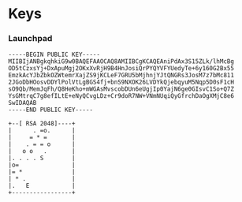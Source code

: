 Keys
====

### Launchpad

    -----BEGIN PUBLIC KEY-----
    MIIBIjANBgkqhkiG9w0BAQEFAAOCAQ8AMIIBCgKCAQEAniPdAx3S15ZLk/lhMcBg
    OD5tCzxsYj+DxApuMgj2OKxXvRjH9B4HnJosiQrPYQYVFYUedyTe+6y160G2Bx55
    EmzkAcYJbZbkOZWtemrXajZS9jKCLeF7GRU5bMjhnjYJtQNGRs3JosM7z7bMc811
    2JGoDbHOosvDDYlPolVtLgBGS4fj+bnS9NXOK26LVDYkQjebqyuM5Nqp5D0sF1cH
    sO9Qb/MemJqFh/Q8HeKho+mWGAsMvscobDUn6eUgjIp0YajN6ge0GIsvC1So+Q7Z
    YsGMtrqC7g8efILtE+eNyQCvgLDz+Cr9doR7NW+VNmNUqiQyGfrchDaOgXMjC8e6
    SwIDAQAB
    -----END PUBLIC KEY-----
    
    +--[ RSA 2048]----+
    |      . =o.      |
    |     = * =       |
    |    . = = o      |
    |   o o   .       |
    |. . . . S        |
    |o=               |
    |= *              |
    | * .             |
    |.   E            |
    +-----------------+    



